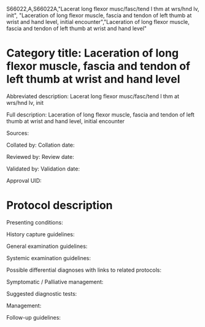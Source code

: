 S66022,A,S66022A,"Lacerat long flexor musc/fasc/tend l thm at wrs/hnd lv, init", "Laceration of long flexor muscle, fascia and tendon of left thumb at wrist and hand level, initial encounter","Laceration of long flexor muscle, fascia and tendon of left thumb at wrist and hand level"
# Category title: Laceration of long flexor muscle, fascia and tendon of left thumb at wrist and hand level

Abbreviated description: Lacerat long flexor musc/fasc/tend l thm at wrs/hnd lv, init

Full description: Laceration of long flexor muscle, fascia and tendon of left thumb at wrist and hand level, initial encounter

Sources:

Collated by:
Collation date:

Reviewed by:
Review date:

Validated by:
Validation date:

Approval UID:

# Protocol description

Presenting conditions:

History capture guidelines:

General examination guidelines:

Systemic examination guidelines:

Possible differential diagnoses with links to related protocols:

Symptomatic / Palliative management:

Suggested diagnostic tests:

Management:

Follow-up guidelines:
